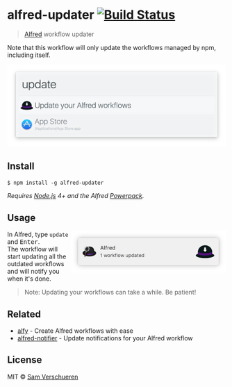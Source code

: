 # alfred-updater [![Build Status](https://travis-ci.org/SamVerschueren/alfred-updater.svg?branch=master)](https://travis-ci.org/SamVerschueren/alfred-updater)

> [Alfred](https://www.alfredapp.com/) workflow updater

Note that this workflow will only update the workflows managed by npm, including itself.

<img src="media/screenshot.png" width="694" />


## Install

```
$ npm install -g alfred-updater
```

*Requires [Node.js](https://nodejs.org) 4+ and the Alfred [Powerpack](https://www.alfredapp.com/powerpack/).*


## Usage

<img src="media/notification.png" width="358" align="right" />

In Alfred, type `update` and <kbd>Enter</kbd>.<br>
The workflow will start updating all the outdated workflows and will notify you when it's done.

> Note: Updating your workflows can take a while. Be patient!


## Related

- [alfy](https://github.com/sindresorhus/alfy) - Create Alfred workflows with ease
- [alfred-notifier](https://github.com/samverschueren/alfred-notifier) - Update notifications for your Alfred workflow


## License

MIT © [Sam Verschueren](https://github.com/SamVerschueren)
